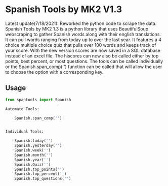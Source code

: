 # Spanish Tools by MK2 V1.3
Latest update(7/18/2021): Reworked the python code to scrape the data. 
Spanish Tools by MK2 1.3 is a python library that uses BeautifulSoup webscraping to gather Spanish words along with their english translations.
It can pull words ranging from today up to over the last year.
It features a 4 choice multiple choice quiz that pulls over 100 words and keeps track of your score.
With the new version scores are now saved in a SQL database instead of an excel file.
The hiscores can now also be called either by top points, best percent, or most questions.
The tools can be called individually or the Spanish.span_comp('') function can be called that will allow the user to choose the option with a corresponding key.

## Usage

```python
from spantools import Spanish

Automate Tools:

    Spanish.span_comp('')


Individual Tools:

    Spanish.today('')
    Spanish.yesterday('')
    Spanish.week('')
    Spanish.month('')
    Spanish.year('')
    Spanish.Quiz('')
    Spanish.top_points('')
    Spanish.top_percent('')
    Spanish.top_questions('')
```


